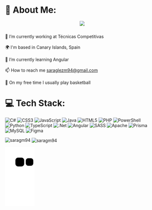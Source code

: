 # 💫 About Me:
<div align="center">
  <img height="150" src="https://media2.giphy.com/media/v1.Y2lkPTc5MGI3NjExZXE4bDc1aXAwY2J2ZW9wZHg1Mjg0MGFnNDAzMzNmZ3V0Z3Nnam5oNSZlcD12MV9pbnRlcm5hbF9naWZfYnlfaWQmY3Q9Zw/RbtJJPft2P7rcpbBdb/giphy.gif"  />
</div>

###


🔭 I’m currently working at Técnicas Competitivas<br><br>🌍 I'm based in Canary Islands, Spain<br><br>🌱 I’m currently learning Angular<br><br>📫 How to reach me saraglezm94@gmail.com<br><br>🏀 On my free time I usually play basketball

# 💻 Tech Stack:
![C#](https://img.shields.io/badge/c%23-%23239120.svg?style=for-the-badge&logo=csharp&logoColor=white) ![CSS3](https://img.shields.io/badge/css3-%231572B6.svg?style=for-the-badge&logo=css3&logoColor=white) ![JavaScript](https://img.shields.io/badge/javascript-%23323330.svg?style=for-the-badge&logo=javascript&logoColor=%23F7DF1E) ![Java](https://img.shields.io/badge/java-%23ED8B00.svg?style=for-the-badge&logo=openjdk&logoColor=white) ![HTML5](https://img.shields.io/badge/html5-%23E34F26.svg?style=for-the-badge&logo=html5&logoColor=white) ![PHP](https://img.shields.io/badge/php-%23777BB4.svg?style=for-the-badge&logo=php&logoColor=white) ![PowerShell](https://img.shields.io/badge/PowerShell-%235391FE.svg?style=for-the-badge&logo=powershell&logoColor=white) ![Python](https://img.shields.io/badge/python-3670A0?style=for-the-badge&logo=python&logoColor=ffdd54) ![TypeScript](https://img.shields.io/badge/typescript-%23007ACC.svg?style=for-the-badge&logo=typescript&logoColor=white) ![.Net](https://img.shields.io/badge/.NET-5C2D91?style=for-the-badge&logo=.net&logoColor=white) ![Angular](https://img.shields.io/badge/angular-%23DD0031.svg?style=for-the-badge&logo=angular&logoColor=white) ![SASS](https://img.shields.io/badge/SASS-hotpink.svg?style=for-the-badge&logo=SASS&logoColor=white) ![Apache](https://img.shields.io/badge/apache-%23D42029.svg?style=for-the-badge&logo=apache&logoColor=white) ![Prisma](https://img.shields.io/badge/Prisma-3982CE?style=for-the-badge&logo=Prisma&logoColor=white) ![MySQL](https://img.shields.io/badge/mysql-4479A1.svg?style=for-the-badge&logo=mysql&logoColor=white) ![Figma](https://img.shields.io/badge/figma-%23F24E1E.svg?style=for-the-badge&logo=figma&logoColor=white)

<p><img align="left" src="https://github-readme-stats.vercel.app/api/top-langs?username=saragm94&show_icons=true&theme=tokyonight&locale=en&layout=compact" alt="saragm94" /></p>

<p>&nbsp;<img align="center" src="https://github-readme-stats.vercel.app/api?username=saragm94&show_icons=true&theme=tokyonight&locale=en" alt="saragm94" /></p>

![snake animation](https://raw.githubusercontent.com/saragm94/saragm94/output/github-contribution-grid-snake2.svg)

